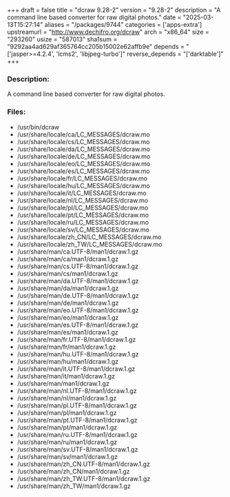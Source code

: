 +++
draft = false
title = "dcraw 9.28-2"
version = "9.28-2"
description = "A command line based converter for raw digital photos."
date = "2025-03-13T15:27:14"
aliases = "/packages/9744"
categories = ['apps-extra']
upstreamurl = "http://www.dechifro.org/dcraw"
arch = "x86_64"
size = "293260"
usize = "587013"
sha1sum = "9292aa4ad629af365764cc205b15002e62affb9e"
depends = "['jasper>=4.2.4', 'lcms2', 'libjpeg-turbo']"
reverse_depends = "['darktable']"
+++
### Description: 
A command line based converter for raw digital photos.

### Files: 
* /usr/bin/dcraw
* /usr/share/locale/ca/LC_MESSAGES/dcraw.mo
* /usr/share/locale/cs/LC_MESSAGES/dcraw.mo
* /usr/share/locale/da/LC_MESSAGES/dcraw.mo
* /usr/share/locale/de/LC_MESSAGES/dcraw.mo
* /usr/share/locale/eo/LC_MESSAGES/dcraw.mo
* /usr/share/locale/es/LC_MESSAGES/dcraw.mo
* /usr/share/locale/fr/LC_MESSAGES/dcraw.mo
* /usr/share/locale/hu/LC_MESSAGES/dcraw.mo
* /usr/share/locale/it/LC_MESSAGES/dcraw.mo
* /usr/share/locale/nl/LC_MESSAGES/dcraw.mo
* /usr/share/locale/pl/LC_MESSAGES/dcraw.mo
* /usr/share/locale/pt/LC_MESSAGES/dcraw.mo
* /usr/share/locale/ru/LC_MESSAGES/dcraw.mo
* /usr/share/locale/sv/LC_MESSAGES/dcraw.mo
* /usr/share/locale/zh_CN/LC_MESSAGES/dcraw.mo
* /usr/share/locale/zh_TW/LC_MESSAGES/dcraw.mo
* /usr/share/man/ca.UTF-8/man1/dcraw.1.gz
* /usr/share/man/ca/man1/dcraw.1.gz
* /usr/share/man/cs.UTF-8/man1/dcraw.1.gz
* /usr/share/man/cs/man1/dcraw.1.gz
* /usr/share/man/da.UTF-8/man1/dcraw.1.gz
* /usr/share/man/da/man1/dcraw.1.gz
* /usr/share/man/de.UTF-8/man1/dcraw.1.gz
* /usr/share/man/de/man1/dcraw.1.gz
* /usr/share/man/eo.UTF-8/man1/dcraw.1.gz
* /usr/share/man/eo/man1/dcraw.1.gz
* /usr/share/man/es.UTF-8/man1/dcraw.1.gz
* /usr/share/man/es/man1/dcraw.1.gz
* /usr/share/man/fr.UTF-8/man1/dcraw.1.gz
* /usr/share/man/fr/man1/dcraw.1.gz
* /usr/share/man/hu.UTF-8/man1/dcraw.1.gz
* /usr/share/man/hu/man1/dcraw.1.gz
* /usr/share/man/it.UTF-8/man1/dcraw.1.gz
* /usr/share/man/it/man1/dcraw.1.gz
* /usr/share/man/man1/dcraw.1.gz
* /usr/share/man/nl.UTF-8/man1/dcraw.1.gz
* /usr/share/man/nl/man1/dcraw.1.gz
* /usr/share/man/pl.UTF-8/man1/dcraw.1.gz
* /usr/share/man/pl/man1/dcraw.1.gz
* /usr/share/man/pt.UTF-8/man1/dcraw.1.gz
* /usr/share/man/pt/man1/dcraw.1.gz
* /usr/share/man/ru.UTF-8/man1/dcraw.1.gz
* /usr/share/man/ru/man1/dcraw.1.gz
* /usr/share/man/sv.UTF-8/man1/dcraw.1.gz
* /usr/share/man/sv/man1/dcraw.1.gz
* /usr/share/man/zh_CN.UTF-8/man1/dcraw.1.gz
* /usr/share/man/zh_CN/man1/dcraw.1.gz
* /usr/share/man/zh_TW.UTF-8/man1/dcraw.1.gz
* /usr/share/man/zh_TW/man1/dcraw.1.gz
